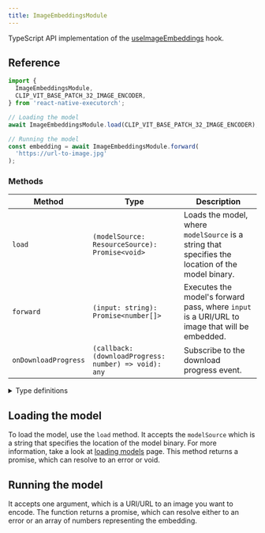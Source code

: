 ```yaml
---
title: ImageEmbeddingsModule
---
```


TypeScript API implementation of the [useImageEmbeddings](../../02-hooks/02-computer-vision/useImageEmbeddings.md) hook.

## Reference

```typescript
import {
  ImageEmbeddingsModule,
  CLIP_VIT_BASE_PATCH_32_IMAGE_ENCODER,
} from 'react-native-executorch';

// Loading the model
await ImageEmbeddingsModule.load(CLIP_VIT_BASE_PATCH_32_IMAGE_ENCODER);

// Running the model
const embedding = await ImageEmbeddingsModule.forward(
  'https://url-to-image.jpg'
);
```

### Methods

| Method               | Type                                                  | Description                                                                                       |
| -------------------- | ----------------------------------------------------- | ------------------------------------------------------------------------------------------------- |
| `load`               | `(modelSource: ResourceSource): Promise<void>`        | Loads the model, where `modelSource` is a string that specifies the location of the model binary. |
| `forward`            | `(input: string): Promise<number[]>`                  | Executes the model's forward pass, where `input` is a URI/URL to image that will be embedded.     |
| `onDownloadProgress` | `(callback: (downloadProgress: number) => void): any` | Subscribe to the download progress event.                                                         |

<details>
<summary>Type definitions</summary>

```typescript
type ResourceSource = string | number | object;
```

</details>

## Loading the model

To load the model, use the `load` method. It accepts the `modelSource` which is a string that specifies the location of the model binary. For more information, take a look at [loading models](../../01-fundamentals/02-loading-models.md) page. This method returns a promise, which can resolve to an error or void.

## Running the model

It accepts one argument, which is a URI/URL to an image you want to encode. The function returns a promise, which can resolve either to an error or an array of numbers representing the embedding.
